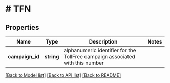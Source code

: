# # TFN

## Properties

Name | Type | Description | Notes
------------ | ------------- | ------------- | -------------
**campaign_id** | **string** | alphanumeric identifier for the TollFree campaign associated with this number |

[[Back to Model list]](../../README.md#models) [[Back to API list]](../../README.md#endpoints) [[Back to README]](../../README.md)
